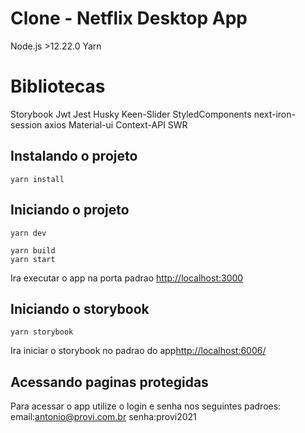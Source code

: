 # Clone - Netflix Desktop App

Node.js >12.22.0 
Yarn

# Bibliotecas
Storybook
Jwt
Jest
Husky
Keen-Slider
StyledComponents
next-iron-session
axios
Material-ui
Context-API
SWR

## Instalando o projeto

    yarn install

## Iniciando o projeto
<!-- desenvolvimento -->
    yarn dev 
<!-- build -->
    yarn build
    yarn start

Ira executar o app na porta padrao [http://localhost:3000](http://localhost:3000)

## Iniciando o storybook

    yarn storybook

Ira iniciar o storybook no padrao do app[http://localhost:6006/](http://localhost:6006/)


## Acessando paginas protegidas

Para acessar o app utilize o login e senha nos seguintes padroes:
        email:antonio@provi.com.br
        senha:provi2021
